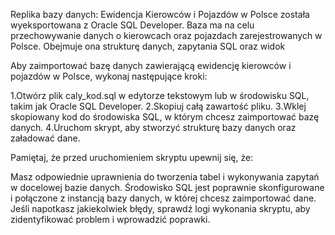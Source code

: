 Replika bazy danych: Ewidencja Kierowców i Pojazdów w Polsce została wyeksportowana z Oracle SQL Developer. Baza ma na celu przechowywanie danych o kierowcach oraz pojazdach zarejestrowanych w Polsce. Obejmuje ona strukturę danych, zapytania SQL oraz widok



Aby zaimportować bazę danych zawierającą ewidencję kierowców i pojazdów w Polsce, wykonaj następujące kroki:

1.Otwórz plik caly_kod.sql w edytorze tekstowym lub w środowisku SQL, takim jak Oracle SQL Developer.
2.Skopiuj całą zawartość pliku.
3.Wklej skopiowany kod do środowiska SQL, w którym chcesz zaimportować bazę danych.
4.Uruchom skrypt, aby stworzyć strukturę bazy danych oraz załadować dane.

Pamiętaj, że przed uruchomieniem skryptu upewnij się, że:

Masz odpowiednie uprawnienia do tworzenia tabel i wykonywania zapytań w docelowej bazie danych.
Środowisko SQL jest poprawnie skonfigurowane i połączone z instancją bazy danych, w której chcesz zaimportować dane.
Jeśli napotkasz jakiekolwiek błędy, sprawdź logi wykonania skryptu, aby zidentyfikować problem i wprowadzić poprawki.